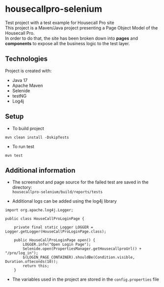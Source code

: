 # housecallpro-selenium
Test project with a test example for Housecall Pro site  <br>
This project is a Maven/Java project presenting a Page Object Model of the Housecall Pro. <br>
In order to do that, the site has been broken down into **pages** and **components** to expose all the business logic to the test layer.<br>

## Technologies
Project is created with:

- Java 17
- Apache Maven
- Selenide
- testNG
- Log4j

## Setup
- To build project
 ```
 mvn clean install -DskipTests
 ```
- To run test
 ```
 mvn test
 ```

## Additional information
- The screenshot and page source for the failed test are saved in the directory: <br>
  ```housecallpro-selenium/build/reports/tests```


- Additional logs can be added using the log4j library
```
import org.apache.log4j.Logger;

public class HouseCallProLoginPage {

    private final static Logger LOGGER = Logger.getLogger(HouseCallProLoginPage.class);

    public HouseCallProLoginPage open() {
        LOGGER.info("Open Login Page");
        Selenide.open(PropertiesManager.getHousecallproUrl() + "/pro/log_in");
        $(LOGIN_PAGE_CONTAINER).shouldBe(Condition.visible, Duration.ofSeconds(10));
        return this;
    }
 ```

- The variables used in the project are stored in the `config.properties` file
